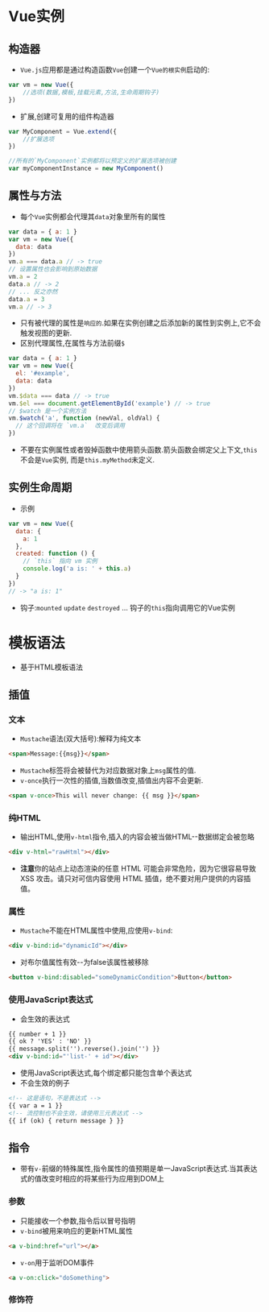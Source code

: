# Vue实例
## 构造器
- `Vue.js`应用都是通过构造函数`Vue`创建一个`Vue的根实例`启动的:
```javascript
var vm = new Vue({
    //选项(数据,模板,挂载元素,方法,生命周期钩子)
})
```
- 扩展,创建可复用的组件构造器
```javascript
var MyComponent = Vue.extend({
    //扩展选项
})

//所有的`MyComponent`实例都将以预定义的扩展选项被创建
var myComponentInstance = new MyComponent()
```

## 属性与方法
- 每个`Vue`实例都会代理其`data`对象里所有的属性
```javascript
var data = { a: 1 }
var vm = new Vue({
  data: data
})
vm.a === data.a // -> true
// 设置属性也会影响到原始数据
vm.a = 2
data.a // -> 2
// ... 反之亦然
data.a = 3
vm.a // -> 3
```
- 只有被代理的属性是`响应的`.如果在实例创建之后添加新的属性到实例上,它不会触发视图的更新.
- 区别代理属性,在属性与方法前缀`$`
```javascript
var data = { a: 1 }
var vm = new Vue({
  el: '#example',
  data: data
})
vm.$data === data // -> true
vm.$el === document.getElementById('example') // -> true
// $watch 是一个实例方法
vm.$watch('a', function (newVal, oldVal) {
  // 这个回调将在 `vm.a`  改变后调用
})
```
- 不要在实例属性或者毁掉函数中使用箭头函数.箭头函数会绑定父上下文,`this`不会是`Vue`实例,
而是`this.myMethod`未定义.

## 实例生命周期
- 示例
```javascript
var vm = new Vue({
  data: {
    a: 1
  },
  created: function () {
    // `this` 指向 vm 实例
    console.log('a is: ' + this.a)
  }
})
// -> "a is: 1"
```
- 钩子:`mounted` `update` `destroyed` ... 钩子的`this`指向调用它的Vue实例

# 模板语法
- 基于HTML模板语法
## 插值
### 文本 
- `Mustache`语法(双大括号):解释为纯文本
```html
<span>Message:{{msg}}</span>  
```
- `Mustache`标签将会被替代为对应数据对象上`msg`属性的值.
- `v-once`执行一次性的插值,当数值改变,插值出内容不会更新.
```html
<span v-once>This will never change: {{ msg }}</span>
```

### 纯HTML
- 输出HTML,使用`v-html`指令,插入的内容会被当做HTML--数据绑定会被忽略
```html
<div v-html="rawHtml"></div>
```
- **注意**你的站点上动态渲染的任意 HTML 可能会非常危险，因为它很容易导致 XSS 攻击。请只对可信内容使用 HTML 插值，绝不要对用户提供的内容插值。

### 属性
- `Mustache`不能在HTML属性中使用,应使用`v-bind`:
```html
<div v-bind:id="dynamicId"></div>
```
- 对布尔值属性有效--为false该属性被移除
```html
<button v-bind:disabled="someDynamicCondition">Button</button>
```

### 使用JavaScript表达式
- 会生效的表达式
```html
{{ number + 1 }}
{{ ok ? 'YES' : 'NO' }}
{{ message.split('').reverse().join('') }}
<div v-bind:id="'list-' + id"></div>
```
- 使用JavaScript表达式,每个绑定都只能包含单个表达式
- 不会生效的例子
```html
<!-- 这是语句，不是表达式 -->
{{ var a = 1 }}
<!-- 流控制也不会生效，请使用三元表达式 -->
{{ if (ok) { return message } }}
```

## 指令
- 带有`v-`前缀的特殊属性,指令属性的值预期是单一JavaScript表达式.当其表达式的值改变时相应的将某些行为应用到DOM上

### 参数
- 只能接收一个参数,指令后以冒号指明
- `v-bind`被用来响应的更新HTML属性
```html
<a v-bind:href="url"></a>
```
- `v-on`用于监听DOM事件
```html
<a v-on:click="doSomething">
```

### 修饰符